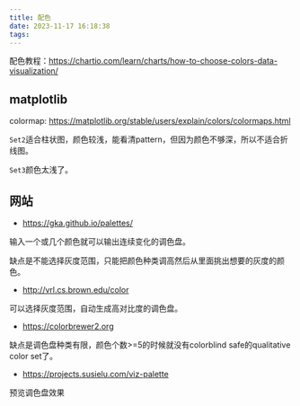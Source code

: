 ```yaml
---
title: 配色
date: 2023-11-17 16:18:38
tags:
---
```


配色教程：<https://chartio.com/learn/charts/how-to-choose-colors-data-visualization/>

## matplotlib

colormap: <https://matplotlib.org/stable/users/explain/colors/colormaps.html>

`Set2`适合柱状图，颜色较浅，能看清pattern，但因为颜色不够深，所以不适合折线图。

`Set3`颜色太浅了。

## 网站

- <https://gka.github.io/palettes/>

输入一个或几个颜色就可以输出连续变化的调色盘。

缺点是不能选择灰度范围，只能把颜色种类调高然后从里面挑出想要的灰度的颜色。

- <http://vrl.cs.brown.edu/color>

可以选择灰度范围，自动生成高对比度的调色盘。

- <https://colorbrewer2.org>

缺点是调色盘种类有限，颜色个数>=5的时候就没有colorblind safe的qualitative color set了。

- <https://projects.susielu.com/viz-palette>

预览调色盘效果
